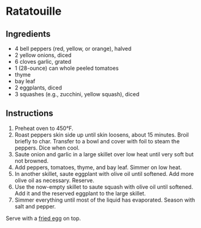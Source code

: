 # Ratatouille

## Ingredients

- 4 bell peppers (red, yellow, or orange), halved
- 2 yellow onions, diced
- 6 cloves garlic, grated
- 1 (28-ounce) can whole peeled tomatoes
- thyme
- bay leaf
- 2 eggplants, diced
- 3 squashes (e.g., zucchini, yellow squash), diced

## Instructions

1. Preheat oven to 450°F.
2. Roast peppers skin side up until skin loosens, about 15 minutes. Broil briefly to char. Transfer to a bowl and cover with foil to steam the peppers. Dice when cool.
3. Saute onion and garlic in a large skillet over low heat until very soft but not browned.
4. Add peppers, tomatoes, thyme, and bay leaf. Simmer on low heat.
5. In another skillet, saute eggplant with olive oil until softened. Add more olive oil as necessary. Reserve.
6. Use the now-empty skillet to saute squash with olive oil until softened. Add it and the reserved eggplant to the large skillet.
7. Simmer everything until most of the liquid has evaporated. Season with salt and pepper.

Serve with a [fried egg](fried-eggs.md) on top.

